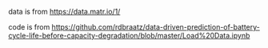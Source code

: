 data is from https://data.matr.io/1/

code is from https://github.com/rdbraatz/data-driven-prediction-of-battery-cycle-life-before-capacity-degradation/blob/master/Load%20Data.ipynb

